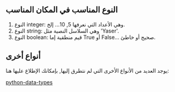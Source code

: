 ## النوع المناسب في المكان المناسب

1. النوع integer: وهي الأعداد التي نعرفها 5, 10... إلخ.
2. النوع string: وهي السلاسل النصية مثل 'Yaser'.
3. النوع boolean: قيم منطقية إما True أو False... صحيح أو خاطئ.

## أنواع أخرى

يوجد العديد من الأنواع الأخرى التي لم نتطرق إليها, بإمكانك الإطلاع عليها هنا:

[python-data-types](https://realpython.com/python-data-types/)